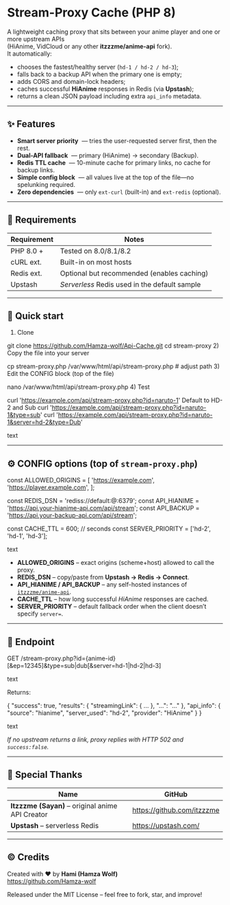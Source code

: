 # Stream-Proxy Cache (PHP 8)

A lightweight caching proxy that sits between your anime player and one or more upstream APIs  
(HiAnime, VidCloud or any other **itzzzme/anime-api** fork).  
It automatically:

* chooses the fastest/healthy server (`hd-1 / hd-2 / hd-3`);
* falls back to a backup API when the primary one is empty;
* adds CORS and domain-lock headers;
* caches successful **HiAnime** responses in Redis (via **Upstash**);
* returns a clean JSON payload including extra `api_info` metadata.

---

## ✨ Features
* **Smart server priority** &nbsp;— tries the user-requested server first, then the rest.  
* **Dual-API fallback** &nbsp;— primary (HiAnime) → secondary (Backup).  
* **Redis TTL cache** &nbsp;— 10-minute cache for primary links, no cache for backup links.  
* **Simple config block** &nbsp;— all values live at the top of the file—no spelunking required.  
* **Zero dependencies** &nbsp;— only `ext-curl` (built-in) and `ext-redis` (optional).

---

## 📝 Requirements
| Requirement | Notes |
|-------------|-------|
| PHP 8.0 +   | Tested on 8.0/8.1/8.2 |
| cURL ext.   | Built-in on most hosts |
| Redis ext.  | Optional but recommended (enables caching) |
| Upstash     | _Serverless_ Redis used in the default sample |

---

## 🚀 Quick start

1) Clone

git clone https://github.com/Hamza-wolf/Api-Cache.git
cd stream-proxy
2) Copy the file into your server

cp stream-proxy.php /var/www/html/api/stream-proxy.php # adjust path
3) Edit the CONFIG block (top of the file)

nano /var/www/html/api/stream-proxy.php
4) Test

curl 'https://example.com/api/stream-proxy.php?id=naruto-1'    Default to HD-2 and Sub
curl 'https://example.com/api/stream-proxy.php?id=naruto-1&type=sub'
curl 'https://example.com/api/stream-proxy.php?id=naruto-1&server=hd-2&type=Dub'

text

---

## ⚙️ CONFIG options (top of `stream-proxy.php`)

const ALLOWED_ORIGINS = [
'https://example.com',
'https://player.example.com',
];

const REDIS_DSN = 'rediss://default:<PASSWORD>@<HOST>:6379';
const API_HIANIME = 'https://api.your-hianime-api.com/api/stream';
const API_BACKUP = 'https://api.your-backup-api.com/api/stream';

const CACHE_TTL = 600; // seconds
const SERVER_PRIORITY = ['hd-2', 'hd-1', 'hd-3'];

text

* **ALLOWED_ORIGINS** – exact origins (scheme+host) allowed to call the proxy.  
* **REDIS_DSN** – copy/paste from **Upstash → Redis → Connect**.  
* **API_HIANIME / API_BACKUP** – any self-hosted instances of  
  [`itzzzme/anime-api`](https://github.com/itzzzme/anime-api).  
* **CACHE_TTL** – how long successful _HiAnime_ responses are cached.  
* **SERVER_PRIORITY** – default fallback order when the client doesn’t specify `server=`.

---

## 🔌 Endpoint

GET /stream-proxy.php?id={anime-id}[&ep=12345]&type=sub|dub[&server=hd-1|hd-2|hd-3]

text

Returns:

{
"success": true,
"results": {
"streamingLink": { ... },
"...": "..."
},
"api_info": {
"source": "hianime",
"server_used": "hd-2",
"provider": "HiAnime"
}
}

text

*If no upstream returns a link, proxy replies with HTTP 502 and `success:false`.*

---


## 🙏 Special Thanks

| Name | GitHub |
|------|--------|
| **Itzzzme (Sayan)** – original anime API Creator | <https://github.com/itzzzme> |
| **Upstash** – serverless Redis | <https://upstash.com/> |

---

## © Credits

Created with ❤️ by **Hami (Hamza Wolf)**  
<https://github.com/Hamza-wolf>

Released under the MIT License – feel free to fork, star, and improve!
